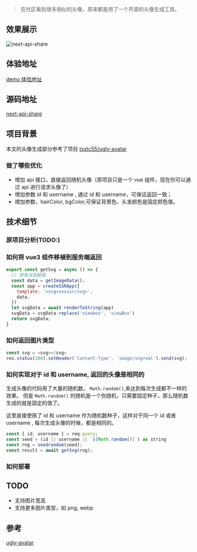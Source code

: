 > 在社区看到很多相似的头像，原来都是用了一个开源的头像生成工具。

## 效果展示
![next-api-share](https://next-api-share.vercel.app/api/face)

## 体验地址
[demo 体验地址](https://next-api-share.vercel.app/api/face)
## 源码地址
[next-api-share](https://github.com/mamumu123/next-api-share)

## 项目背景
本文的头像生成部分参考了项目 [txstc55/ugly-avatar](https://github.com/txstc55/ugly-avatar)


### 做了哪些优化
- 增加 api 接口，直接返回随机头像（原项目只是一个 vue 组件，现在你可以通过 api 进行请求头像了）
- 增加参数 id 和 username , 通过 id 和 username，可保证返回一致；
- 增加参数，hairColor, bgColor,可保证背景色、头发颜色是固定颜色值。

## 技术细节

### 原项目分析(TODO:)

### 如何将 vue3 组件移植到服务端返回
```js
export const getSvg = async () => {
  // 获取渲染数据
  const data = getImageData();
  const app = createSSRApp({
    template: '<svg>xxxxx</svg>',
    data,
  })
  let svgData = await renderToString(app)
  svgData = svgData.replace('viewbox', 'viewBox')
  return svgData;
}
```

### 如何返回图片类型
```js
const svg = <svg></svg>
res.status(200).setHeader('Content-Type', 'image/svg+xml').send(svg);
```


### 如何实现对于 id 和 username, 返回的头像是相同的
生成头像的代码用了大量的随机数， `Math.random()`,来达到每次生成都不一样的效果。
但是 `Math.random()` 的随机是一个伪随机，只需要固定种子，那么随机数生成的就是固定的值了。

这里直接使用了 id 和 username 作为随机数种子，这样对于同一个 id 或者 username , 每次生成头像的时候，都是相同的。
```js
const { id, username } = req.query;
const seed = (id || username || `${Math.random()}`) as string
const rng = seedrandom(seed);
const result = await getSvg(rng);
```

### 如何部署

## TODO
- 支持图片宽高
- 支持更多图片类型，如 png, webp


## 参考
[ugly-avatar](https://github.com/txstc55/ugly-avatar)
